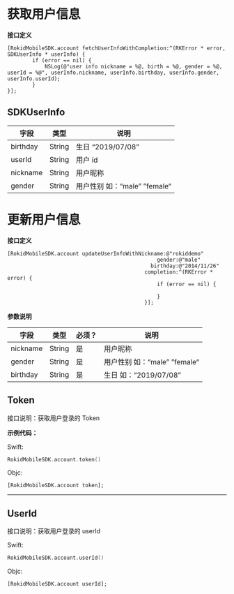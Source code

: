 
# 获取用户信息

**接口定义**


```objc
[RokidMobileSDK.account fetchUserInfoWithCompletion:^(RKError * error, SDKUserInfo * userInfo) {
        if (error == nil) {
            NSLog(@"user info nickname = %@, birth = %@, gender = %@, userId = %@", userInfo.nickname, userInfo.birthday, userInfo.gender, userInfo.userId);
        }
}];
```

## SDKUserInfo
| 字段    | 类型   | 说明 |
| ------ | ----- | ----- |
| birthday | String | 生日 “2019/07/08” |
| userId | String | 用户 id |
| nickname | String | 用户昵称 |
| gender | String | 用户性别 如：“male” ”female“ |

# 更新用户信息

**接口定义**

```objc
[RokidMobileSDK.account updateUserInfoWithNickname:@"rokiddemo"
                                                gender:@"male"
                                              birthday:@"2014/11/26"
                                            completion:^(RKError * error) {
                                                if (error == nil) {
                                                    
                                                }
                                            }];
```

**参数说明**

| 字段    | 类型   | 必须？| 说明 |
| ------ | ----- | ----- | ----- |
| nickname | String | 是 | 用户昵称 |
| gender | String | 是 | 用户性别 如：“male” ”female“ |
| birthday | String | 是 | 生日 如：“2019/07/08” |


## Token

接口说明：获取用户登录的 Token

**示例代码：**

Swift:

```swift
RokidMobileSDK.account.token()
```

Objc:

```objc
[RokidMobileSDK.account token];
```

---

## UserId

接口说明：获取用户登录的 userId

Swift:

```swift
RokidMobileSDK.account.userId()
```

Objc:

```objc
[RokidMobileSDK.account userId];
```